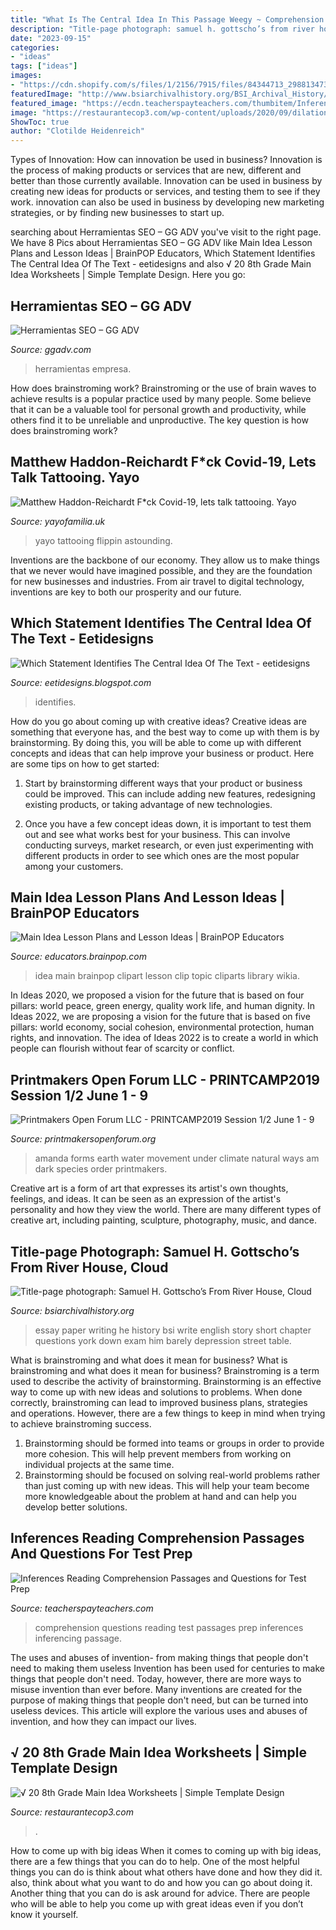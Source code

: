 ```yaml
---
title: "What Is The Central Idea In This Passage Weegy ~ Comprehension Questions Reading Test Passages Prep Inferences Inferencing Passage"
description: "Title-page photograph: samuel h. gottscho’s from river house, cloud"
date: "2023-09-15"
categories:
- "ideas"
tags: ["ideas"]
images:
- "https://cdn.shopify.com/s/files/1/2156/7915/files/84344713_2988134734541171_5470104162463121408_n_large.jpg?v=1586010717"
featuredImage: "http://www.bsiarchivalhistory.org/BSI_Archival_History/Woodys_pt_1_files/droppedImage_12.png"
featured_image: "https://ecdn.teacherspayteachers.com/thumbitem/Inferencing-Reading-Comprehension-Passage-and-Questions-for-Test-Prep-3740636-1587040799/original-3740636-3.jpg"
image: "https://restaurantecop3.com/wp-content/uploads/2020/09/dilations-worksheet-answer-key-geometry-interactive-notebook-similarity-busy-miss-beebe-of-dilations-worksheet-answer-key.jpg"
ShowToc: true
author: "Clotilde Heidenreich"
---
```



Types of Innovation: How can innovation be used in business?
Innovation is the process of making products or services that are new, different and better than those currently available. Innovation can be used in business by creating new ideas for products or services, and testing them to see if they work. innovation can also be used in business by developing new marketing strategies, or by finding new businesses to start up.

	

		
searching about Herramientas SEO – GG ADV you've visit to the right page. We have 8 Pics about Herramientas SEO – GG ADV like Main Idea Lesson Plans and Lesson Ideas | BrainPOP Educators, Which Statement Identifies The Central Idea Of The Text - eetidesigns and also √ 20 8th Grade Main Idea Worksheets | Simple Template Design. Here you go:
		
    
## Herramientas SEO – GG ADV

<img loading=lazy src="https://lh3.googleusercontent.com/N0cSc4lmOB4S0Xc4tNQbFl07j78v6yhBlC2xhkhnP4e6YTagrFNDZ0M5GKfoWyzs9U1rm8QYYCJrKrmo6l6h01Wl9-TEA3ww4yUa1c39iAG36IQ3pxQKYiB0QCVxBcIYhulfgc0Z" onerror="this.onerror=null;this.src='https://tse3.mm.bing.net/th?id=OIP.ddUlkGeZthndVgqzyyH0NgHaDn&amp;pid=15.1';" alt="Herramientas SEO – GG ADV">

_Source: ggadv.com_

>herramientas empresa. 

	

How does brainstroming work?
Brainstroming or the use of brain waves to achieve results is a popular practice used by many people. Some believe that it can be a valuable tool for personal growth and productivity, while others find it to be unreliable and unproductive. The key question is how does brainstroming work?

    
## Matthew Haddon-Reichardt F*ck Covid-19, Lets Talk Tattooing. Yayo

<img loading=lazy src="https://cdn.shopify.com/s/files/1/2156/7915/files/84344713_2988134734541171_5470104162463121408_n_large.jpg?v=1586010717" onerror="this.onerror=null;this.src='https://tse2.mm.bing.net/th?id=OIP.UGYAfsYoPLaAylkiofPaMAAAAA&amp;pid=15.1';" alt="Matthew Haddon-Reichardt F*ck Covid-19, lets talk tattooing. Yayo">

_Source: yayofamilia.uk_

>yayo tattooing flippin astounding. 

	

Inventions are the backbone of our economy. They allow us to make things that we never would have imagined possible, and they are the foundation for new businesses and industries. From air travel to digital technology, inventions are key to both our prosperity and our future.

    
## Which Statement Identifies The Central Idea Of The Text - Eetidesigns

<img loading=lazy src="https://elearningdom.com/wp-content/uploads/product_images/exl_1601_006_00106_image.png" onerror="this.onerror=null;this.src='https://tse1.mm.bing.net/th?id=OIP.eBtjI98oiTeYASVtYNyn8wHaEc&amp;pid=15.1';" alt="Which Statement Identifies The Central Idea Of The Text - eetidesigns">

_Source: eetidesigns.blogspot.com_

>identifies. 

	

How do you go about coming up with creative ideas?
Creative ideas are something that everyone has, and the best way to come up with them is by brainstorming. By doing this, you will be able to come up with different concepts and ideas that can help improve your business or product. Here are some tips on how to get started:
1. Start by brainstorming different ways that your product or business could be improved. This can include adding new features, redesigning existing products, or taking advantage of new technologies.

2. Once you have a few concept ideas down, it is important to test them out and see what works best for your business. This can involve conducting surveys, market research, or even just experimenting with different products in order to see which ones are the most popular among your customers.


    
## Main Idea Lesson Plans And Lesson Ideas | BrainPOP Educators

<img loading=lazy src="https://cdn.brainpop.com/english/writing/mainidea/screenshot3.png" onerror="this.onerror=null;this.src='https://tse2.mm.bing.net/th?id=OIP.20yuuzCpcKJTGjLEqLFpNgHaFk&amp;pid=15.1';" alt="Main Idea Lesson Plans and Lesson Ideas | BrainPOP Educators">

_Source: educators.brainpop.com_

>idea main brainpop clipart lesson clip topic cliparts library wikia. 

	

In Ideas 2020, we proposed a vision for the future that is based on four pillars: world peace, green energy, quality work life, and human dignity. In Ideas 2022, we are proposing a vision for the future that is based on five pillars: world economy, social cohesion, environmental protection, human rights, and innovation. The idea of Ideas 2022 is to create a world in which people can flourish without fear of scarcity or conflict.

    
## Printmakers Open Forum LLC - PRINTCAMP2019 Session 1/2 June 1 - 9

<img loading=lazy src="http://www.printmakersopenforum.org/yahoo_site_admin/assets/images/Amanda_Kralovic.117125353_std.jpg" onerror="this.onerror=null;this.src='https://tse3.mm.bing.net/th?id=OIP.Ll0TYl0H_T8GFIaHFr17pwHaCe&amp;pid=15.1';" alt="Printmakers Open Forum LLC - PRINTCAMP2019 Session 1/2 June 1 - 9">

_Source: printmakersopenforum.org_

>amanda forms earth water movement under climate natural ways am dark species order printmakers. 

	

Creative art is a form of art that expresses its artist's own thoughts, feelings, and ideas. It can be seen as an expression of the artist's personality and how they view the world. There are many different types of creative art, including painting, sculpture, photography, music, and dance.

    
## Title-page Photograph: Samuel H. Gottscho’s From River House, Cloud

<img loading=lazy src="http://www.bsiarchivalhistory.org/BSI_Archival_History/Woodys_pt_1_files/droppedImage_12.png" onerror="this.onerror=null;this.src='https://tse4.mm.bing.net/th?id=OIP.zEna_Z3XFP4YMO1nd7NVSwHaIQ&amp;pid=15.1';" alt="Title-page photograph: Samuel H. Gottscho’s From River House, Cloud">

_Source: bsiarchivalhistory.org_

>essay paper writing he history bsi write english story short chapter questions york down exam him barely depression street table. 

	

What is brainstroming and what does it mean for business?
What is brainstroming and what does it mean for business?
Brainstroming is a term used to describe the activity of brainstorming. Brainstorming is an effective way to come up with new ideas and solutions to problems. When done correctly, brainstroming can lead to improved business plans, strategies and operations. However, there are a few things to keep in mind when trying to achieve brainstroming success.

1) Brainstorming should be formed into teams or groups in order to provide more cohesion. This will help prevent members from working on individual projects at the same time.
2) Brainstorming should be focused on solving real-world problems rather than just coming up with new ideas. This will help your team become more knowledgeable about the problem at hand and can help you develop better solutions.

    
## Inferences Reading Comprehension Passages And Questions For Test Prep

<img loading=lazy src="https://ecdn.teacherspayteachers.com/thumbitem/Inferencing-Reading-Comprehension-Passage-and-Questions-for-Test-Prep-3740636-1587040799/original-3740636-3.jpg" onerror="this.onerror=null;this.src='https://tse3.mm.bing.net/th?id=OIP.J-3jO3_sHXJ3jFNr1y27hwAAAA&amp;pid=15.1';" alt="Inferences Reading Comprehension Passages and Questions for Test Prep">

_Source: teacherspayteachers.com_

>comprehension questions reading test passages prep inferences inferencing passage. 

	

The uses and abuses of invention- from making things that people don't need to making them useless
Invention has been used for centuries to make things that people don't need. Today, however, there are more ways to misuse invention than ever before. Many inventions are created for the purpose of making things that people don't need, but can be turned into useless devices. This article will explore the various uses and abuses of invention, and how they can impact our lives.

    
## √ 20 8th Grade Main Idea Worksheets | Simple Template Design

<img loading=lazy src="https://restaurantecop3.com/wp-content/uploads/2020/09/dilations-worksheet-answer-key-geometry-interactive-notebook-similarity-busy-miss-beebe-of-dilations-worksheet-answer-key.jpg" onerror="this.onerror=null;this.src='https://tse3.mm.bing.net/th?id=OIP.8xC9uwR6X0TgPJNa8G9N7QHaLG&amp;pid=15.1';" alt="√ 20 8th Grade Main Idea Worksheets | Simple Template Design">

_Source: restaurantecop3.com_

>. 

	

How to come up with big ideas
When it comes to coming up with big ideas, there are a few things that you can do to help. One of the most helpful things you can do is think about what others have done and how they did it. also, think about what you want to do and how you can go about doing it. Another thing that you can do is ask around for advice. There are people who will be able to help you come up with great ideas even if you don’t know it yourself.

